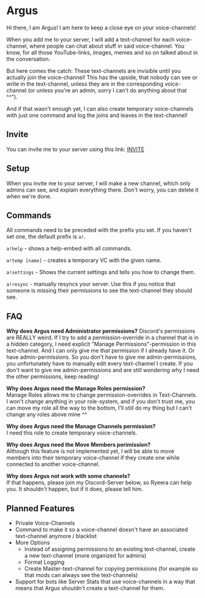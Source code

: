 # Argus
Hi there, I am Argus!
I am here to keep a close eye on your voice-channels!  

When you add me to your server, I will add a text-channel for each voice-channel, where people can chat about stuff in said voice-channel. You know, for all those YouTube-links, images, memes and so on talked about in the conversation.  

But here comes the catch: These text-channels are invisible until you actually join the voice-channel! This has the upside, that nobody can see or write in the text-channel, unless they are in the corresponding voice-channel (or unless you're an admin, sorry I can't do anything about that ^^").  

And if that wasn't enough yet, I can also create temporary voice-channels with just one command and log the joins and leaves in the text-channel!

## Invite
You can invite me to your server using this link: [INVITE](https://discord.com/api/oauth2/authorize?client_id=655496558095237130&permissions=285232152&scope=bot)

## Setup
When you invite me to your server, I will make a new channel, which only admins can see, and explain everything there. Don't worry, you can delete it when we're done.

## Commands
All commands need to be preceded with the prefix you set. If you haven't set one, the default prefix is `a!`.

`a!help` - shows a help-embed with all commands.

`a!temp [name]` - creates a temporary VC with the given name.

`a!settings` - Shows the current settings and tells you how to change them.

`a!resync` - manually resyncs your server. Use this if you notice that someone is missing their permissions to see the text-channel they should see.

## FAQ
**Why does Argus need Administrator permissions?**
Discord's permissions are REALLY weird. If I try to add a permission-override in a channel that is in a hidden category, I need explicit "Manage Permissions"-permission in this text-channel. And I can only give me that permission if I already have it. Or have admin-permissions. So you don't have to give me admin-permissions, you unfortunately have to manually edit every text-channel I create. If you don't want to give me admin-permissions and are still wondering why I need the other permissions, keep reading!

**Why does Argus need the Manage Roles permission?**  
Manage Roles allows me to change permission-overrides in Text-Channels. I won't change anything in your role-system, and if you don't trust me, you can move my role all the way to the bottom, I'll still do my thing but I can't change any roles above mine ^^

**Why does Argus need the Manage Channels permission?**  
I need this role to create temporary voice-channels.

**Why does Argus need the Move Members perimission?**  
Although this feature is not implemented yet, I will be able to move members into their temporary voice-channel if they create one while connected to another voice-channel.

**Why does Argus not work with some channels?**  
If that happens, please join my Discord-Server below, so Ryeera can help you. It shouldn't happen, but if it does, please tell him.

## Planned Features
- Private Voice-Channels
- Command to make it so a voice-channel doesn't have an associated text-channel anymore / blacklist
- More Options
  - Instead of assigning permissions to an existing text-channel, create a new text-channel (more organized for admins)
  - Format Logging
  - Create Master-text-channel for copying permissions (for example so that mods can always see the text-channels)
- Support for bots like Server Stats that use voice-channels in a way that means that Argus shouldn't create a text-channel for them.
